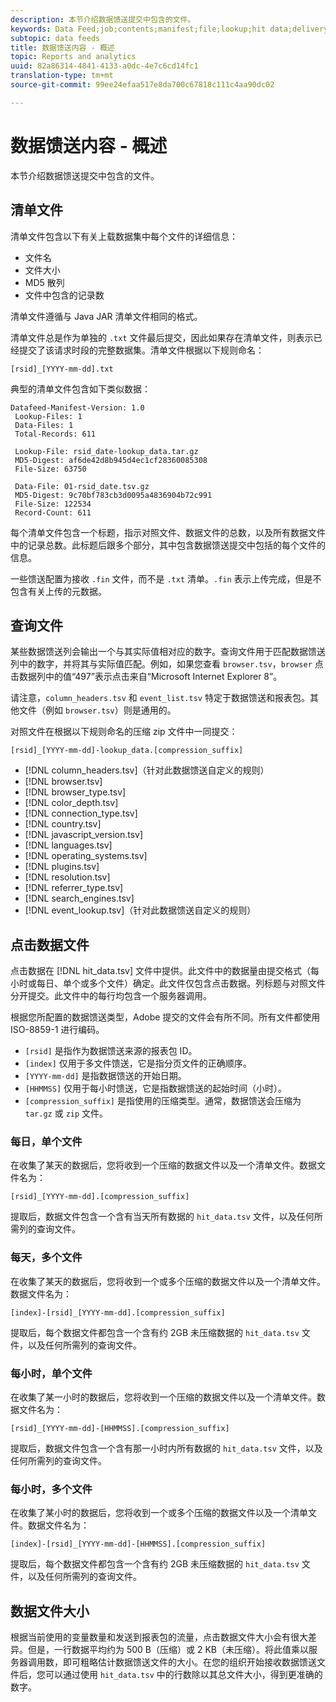```yaml
---
description: 本节介绍数据馈送提交中包含的文件。
keywords: Data Feed;job;contents;manifest;file;lookup;hit data;delivery contents
subtopic: data feeds
title: 数据馈送内容 - 概述
topic: Reports and analytics
uuid: 82a86314-4841-4133-a0dc-4e7c6cd14fc1
translation-type: tm+mt
source-git-commit: 99ee24efaa517e8da700c67818c111c4aa90dc02

---
```



# 数据馈送内容 - 概述

本节介绍数据馈送提交中包含的文件。

## 清单文件

清单文件包含以下有关上载数据集中每个文件的详细信息：

* 文件名
* 文件大小
* MD5 散列
* 文件中包含的记录数

清单文件遵循与 Java JAR 清单文件相同的格式。

清单文件总是作为单独的 `.txt` 文件最后提交，因此如果存在清单文件，则表示已经提交了该请求时段的完整数据集。清单文件根据以下规则命名：

```text
[rsid]_[YYYY-mm-dd].txt
```

典型的清单文件包含如下类似数据：

```text
Datafeed-Manifest-Version: 1.0
 Lookup-Files: 1
 Data-Files: 1
 Total-Records: 611

 Lookup-File: rsid_date-lookup_data.tar.gz
 MD5-Digest: af6de42d8b945d4ec1cf28360085308
 File-Size: 63750

 Data-File: 01-rsid_date.tsv.gz
 MD5-Digest: 9c70bf783cb3d0095a4836904b72c991
 File-Size: 122534
 Record-Count: 611
```

每个清单文件包含一个标题，指示对照文件、数据文件的总数，以及所有数据文件中的记录总数。此标题后跟多个部分，其中包含数据馈送提交中包括的每个文件的信息。

一些馈送配置为接收 `.fin` 文件，而不是 `.txt` 清单。`.fin` 表示上传完成，但是不包含有关上传的元数据。

## 查询文件

某些数据馈送列会输出一个与其实际值相对应的数字。查询文件用于匹配数据馈送列中的数字，并将其与实际值匹配。例如，如果您查看 `browser.tsv`，`browser` 点击数据列中的值“497”表示点击来自“Microsoft Internet Explorer 8”。

请注意，`column_headers.tsv` 和 `event_list.tsv` 特定于数据馈送和报表包。其他文件（例如 `browser.tsv`）则是通用的。

对照文件在根据以下规则命名的压缩 zip 文件中一同提交：

```text
[rsid]_[YYYY-mm-dd]-lookup_data.[compression_suffix]
```

* [!DNL column_headers.tsv]（针对此数据馈送自定义的规则）
* [!DNL browser.tsv]
* [!DNL browser_type.tsv]
* [!DNL color_depth.tsv]
* [!DNL connection_type.tsv]
* [!DNL country.tsv]
* [!DNL javascript_version.tsv]
* [!DNL languages.tsv]
* [!DNL operating_systems.tsv]
* [!DNL plugins.tsv]
* [!DNL resolution.tsv]
* [!DNL referrer_type.tsv]
* [!DNL search_engines.tsv]
* [!DNL event_lookup.tsv]（针对此数据馈送自定义的规则）

## 点击数据文件

点击数据在 [!DNL hit_data.tsv] 文件中提供。此文件中的数据量由提交格式（每小时或每日、单个或多个文件）确定。此文件仅包含点击数据。列标题与对照文件分开提交。此文件中的每行均包含一个服务器调用。

根据您所配置的数据馈送类型，Adobe 提交的文件会有所不同。所有文件都使用 ISO-8859-1 进行编码。

* `[rsid]` 是指作为数据馈送来源的报表包 ID。
* `[index]` 仅用于多文件馈送，它是指分页文件的正确顺序。
* `[YYYY-mm-dd]` 是指数据馈送的开始日期。
* `[HHMMSS]` 仅用于每小时馈送，它是指数据馈送的起始时间（小时）。
* `[compression_suffix]` 是指使用的压缩类型。通常，数据馈送会压缩为 `tar.gz` 或 `zip` 文件。

### 每日，单个文件

在收集了某天的数据后，您将收到一个压缩的数据文件以及一个清单文件。数据文件名为：

`[rsid]_[YYYY-mm-dd].[compression_suffix]`

提取后，数据文件包含一个含有当天所有数据的 `hit_data.tsv` 文件，以及任何所需列的查询文件。

### 每天，多个文件

在收集了某天的数据后，您将收到一个或多个压缩的数据文件以及一个清单文件。数据文件名为：

`[index]-[rsid]_[YYYY-mm-dd].[compression_suffix]`

提取后，每个数据文件都包含一个含有约 2GB 未压缩数据的 `hit_data.tsv` 文件，以及任何所需列的查询文件。

### 每小时，单个文件

在收集了某一小时的数据后，您将收到一个压缩的数据文件以及一个清单文件。数据文件名为：

`[rsid]_[YYYY-mm-dd]-[HHMMSS].[compression_suffix]`

提取后，数据文件包含一个含有那一小时内所有数据的 `hit_data.tsv` 文件，以及任何所需列的查询文件。

### 每小时，多个文件

在收集了某小时的数据后，您将收到一个或多个压缩的数据文件以及一个清单文件。数据文件名为：

`[index]-[rsid]_[YYYY-mm-dd]-[HHMMSS].[compression_suffix]`

提取后，每个数据文件都包含一个含有约 2GB 未压缩数据的 `hit_data.tsv` 文件，以及任何所需列的查询文件。

## 数据文件大小

根据当前使用的变量数量和发送到报表包的流量，点击数据文件大小会有很大差异。但是，一行数据平均约为 500 B（压缩）或 2 KB（未压缩）。将此值乘以服务器调用数，即可粗略估计数据馈送文件的大小。在您的组织开始接收数据馈送文件后，您可以通过使用 `hit_data.tsv` 中的行数除以其总文件大小，得到更准确的数字。
